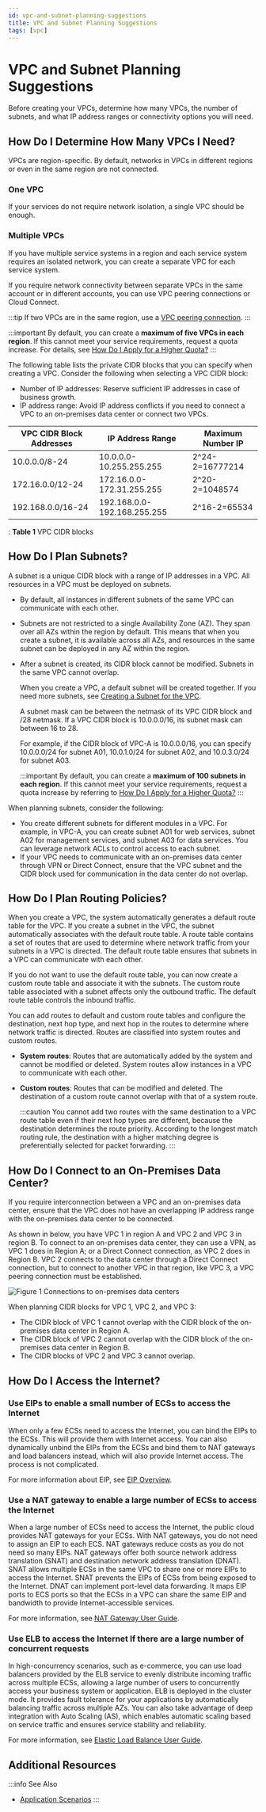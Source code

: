 ```yaml
---
id: vpc-and-subnet-planning-suggestions
title: VPC and Subnet Planning Suggestions
tags: [vpc]
---
```


# VPC and Subnet Planning Suggestions

Before creating your VPCs, determine how many VPCs, the number of
subnets, and what IP address ranges or connectivity options you will
need.

## How Do I Determine How Many VPCs I Need?

VPCs are region-specific. By default, networks in VPCs in different
regions or even in the same region are not connected.

### One VPC

If your services do not require network isolation, a single VPC
should be enough.

### Multiple VPCs

If you have multiple service systems in a region and each service system
requires an isolated network, you can create a separate VPC for each
service system.

If you require network connectivity between separate VPCs in the same
account or in different accounts, you can use VPC peering connections or
Cloud Connect.

:::tip
If two VPCs are in the same region, use a [VPC peering
connection](https://docs.otc.t-systems.com/virtual-private-cloud/umn/vpc_peering_connection/vpc_peering_connection_overview.html).
:::

:::important
By default, you can create a **maximum of five VPCs in each region**. If
this cannot meet your service requirements, request a quota increase.
For details, see [How Do I Apply for a Higher
Quota?](https://docs.otc.t-systems.com/virtual-private-cloud/umn/faq/general_questions/what_is_a_quota.html)
:::

The following table lists the private CIDR blocks that you can specify
when creating a VPC. Consider the following when selecting a VPC CIDR
block:

- Number of IP addresses: Reserve sufficient IP addresses in case of
    business growth.
- IP address range: Avoid IP address conflicts if you need to connect
    a VPC to an on-premises data center or connect two VPCs.

| VPC CIDR Block  Addresses | IP Address Range            | Maximum Number IP |
| ------------------------- | --------------------------- | ----------------- |
| 10.0.0.0/8-24             | 10.0.0.0-10.255.255.255     | 2\^24-2=16777214  |
| 172.16.0.0/12-24          | 172.16.0.0-172.31.255.255   | 2\^20-2=1048574   |
| 192.168.0.0/16-24         | 192.168.0.0-192.168.255.255 | 2\^16-2=65534     |

  : **Table 1** VPC CIDR blocks

## How Do I Plan Subnets?

A subnet is a unique CIDR block with a range of IP addresses in a VPC.
All resources in a VPC must be deployed on subnets.

- By default, all instances in different subnets of the same VPC can communicate with each other.

- Subnets are not restricted to a single Availability Zone (AZ). They span over all AZs within the region by default. This means that when you create a subnet, it is available across all AZs, and resources in the same subnet can be deployed in any AZ within the region.

- After a subnet is created, its CIDR block cannot be modified.
    Subnets in the same VPC cannot overlap.

    When you create a VPC, a default subnet will be created together. If
    you need more subnets, see [Creating a Subnet for the
    VPC](https://docs.otc.t-systems.com/virtual-private-cloud/umn/vpc_and_subnet/subnet/creating_a_subnet_for_the_vpc.html).

    A subnet mask can be between the netmask of its VPC CIDR block and
    /28 netmask. If a VPC CIDR block is 10.0.0.0/16, its subnet mask can
    between 16 to 28.

    For example, if the CIDR block of VPC-A is 10.0.0.0/16, you can
    specify 10.0.0.0/24 for subnet A01, 10.0.1.0/24 for subnet A02, and
    10.0.3.0/24 for subnet A03.

    :::important
    By default, you can create a **maximum of 100 subnets in each region**.
    If this cannot meet your service requirements, request a quota
    increase by referring to [How Do I Apply for a Higher
    Quota?](https://docs.otc.t-systems.com/virtual-private-cloud/umn/faq/general_questions/what_is_a_quota.html)
    :::

When planning subnets, consider the following:

- You create different subnets for different modules in a VPC. For
    example, in VPC-A, you can create subnet A01 for web services,
    subnet A02 for management services, and subnet A03 for data
    services. You can leverage network ACLs to control access to each
    subnet.
- If your VPC needs to communicate with an on-premises data center
    through VPN or Direct Connect, ensure that the VPC subnet and the
    CIDR block used for communication in the data center do not overlap.

## How Do I Plan Routing Policies?

When you create a VPC, the system automatically generates a default
route table for the VPC. If you create a subnet in the VPC, the subnet
automatically associates with the default route table. A route table
contains a set of routes that are used to determine where network
traffic from your subnets in a VPC is directed. The default route table
ensures that subnets in a VPC can communicate with each other.

If you do not want to use the default route table, you can now create a
custom route table and associate it with the subnets. The custom route
table associated with a subnet affects only the outbound traffic. The
default route table controls the inbound traffic.

You can add routes to default and custom route tables and configure the
destination, next hop type, and next hop in the routes to determine
where network traffic is directed. Routes are classified into system
routes and custom routes.

- **System routes**: Routes that are automatically added by the system and
    cannot be modified or deleted. System routes allow instances in a
    VPC to communicate with each other.

- **Custom routes**: Routes that can be modified and deleted. The
    destination of a custom route cannot overlap with that of a system
    route.

    :::caution
    You cannot add two routes with the same destination to a VPC route
    table even if their next hop types are different, because the
    destination determines the route priority. According to the longest
    match routing rule, the destination with a higher matching degree is
    preferentially selected for packet forwarding.
    :::

## How Do I Connect to an On-Premises Data Center?

If you require interconnection between a VPC and an on-premises data
center, ensure that the VPC does not have an overlapping IP address
range with the on-premises data center to be connected.

As shown in below, you have VPC 1 in region A and VPC 2 and VPC 3 in region B.
To connect to an on-premises data center, they can use a VPN, as VPC 1
does in Region A; or a Direct Connect connection, as VPC 2 does in
Region B. VPC 2 connects to the data center through a Direct Connect
connection, but to connect to another VPC in that region, like VPC 3, a
VPC peering connection must be established.

![**Figure 1** Connections to on-premises data
centers](/img/docs/best-practices/networking/virtual-private-cloud/en-us_image_0287297889.png)

When planning CIDR blocks for VPC 1, VPC 2, and VPC 3:

- The CIDR block of VPC 1 cannot overlap with the CIDR block of the
    on-premises data center in Region A.
- The CIDR block of VPC 2 cannot overlap with the CIDR block of the
    on-premises data center in Region B.
- The CIDR blocks of VPC 2 and VPC 3 cannot overlap.

## How Do I Access the Internet?

### Use EIPs to enable a small number of ECSs to access the Internet

When only a few ECSs need to access the Internet, you can bind the EIPs
to the ECSs. This will provide them with Internet access. You can also
dynamically unbind the EIPs from the ECSs and bind them to NAT gateways
and load balancers instead, which will also provide Internet access. The
process is not complicated.

For more information about EIP, see [EIP
Overview](https://docs.otc.t-systems.com/elastic-ip/umn/service_overview/index.html).

### Use a NAT gateway to enable a large number of ECSs to access the Internet

When a large number of ECSs need to access the Internet, the public
cloud provides NAT gateways for your ECSs. With NAT gateways, you do not
need to assign an EIP to each ECS. NAT gateways reduce costs as you do
not need so many EIPs. NAT gateways offer both source network address
translation (SNAT) and destination network address translation (DNAT).
SNAT allows multiple ECSs in the same VPC to share one or more EIPs to
access the Internet. SNAT prevents the EIPs of ECSs from being exposed
to the Internet. DNAT can implement port-level data forwarding. It maps
EIP ports to ECS ports so that the ECSs in a VPC can share the same EIP
and bandwidth to provide Internet-accessible services.

For more information, see [NAT Gateway User
Guide](https://docs.otc.t-systems.com/nat-gateway/umn/).

### Use ELB to access the Internet If there are a large number of concurrent requests

In high-concurrency scenarios, such as e-commerce, you can use load
balancers provided by the ELB service to evenly distribute incoming
traffic across multiple ECSs, allowing a large number of users to
concurrently access your business system or application. ELB is deployed
in the cluster mode. It provides fault tolerance for your applications
by automatically balancing traffic across multiple AZs. You can also
take advantage of deep integration with Auto Scaling (AS), which enables
automatic scaling based on service traffic and ensures service stability
and reliability.

For more information, see [Elastic Load Balance User
Guide](https://docs.otc.t-systems.com/elastic-load-balancing/umn/).

## Additional Resources

:::info See Also

- [Application Scenarios](https://docs.otc.t-systems.com/virtual-private-cloud/umn/service_overview/application_scenarios.html)
:::
